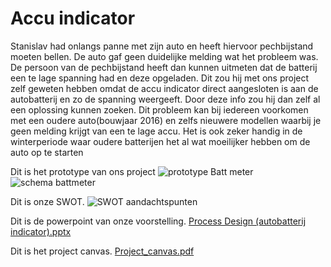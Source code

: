 # Accu indicator


Stanislav had onlangs panne met zijn auto en heeft hiervoor pechbijstand moeten bellen. De auto gaf geen duidelijke melding wat het probleem was. De persoon van de pechbijstand heeft dan kunnen uitmeten dat de batterij een te lage spanning had en deze opgeladen.
Dit zou hij met ons project zelf geweten hebben omdat de accu indicator direct aangesloten is aan de autobatterij en zo de spanning weergeeft. Door deze info zou hij dan zelf al een oplossing kunnen zoeken.
Dit probleem kan bij iedereen voorkomen met een oudere auto(bouwjaar 2016) en zelfs nieuwere modellen waarbij je geen melding krijgt van een te lage accu. Het is ook zeker handig in de winterperiode waar oudere batterijen het al wat moeilijker hebben om de auto op te starten


Dit is het prototype van ons project
![prototype Batt meter](https://github.com/jeffreyDauwe/Dauwe_Jeffrey_Moisseevitch_Stanislav_ProcessDesignK/assets/152855137/a6f8f0fa-ff77-421f-9ee7-e22672957fb9)
![schema battmeter](https://github.com/jeffreyDauwe/Dauwe_Jeffrey_Moisseevitch_Stanislav_ProcessDesignK/assets/152855137/0228b326-6343-446d-a4b4-3f280f618421)


Dit is onze SWOT.
![SWOT aandachtspunten](https://github.com/jeffreyDauwe/Dauwe_Jeffrey_Moisseevitch_Stanislav_ProcessDesignK/assets/152855137/761d0cb5-a35f-4642-9d1d-289d009b040c)

Dit is de powerpoint van onze voorstelling.
[Process Design (autobatterij indicator).pptx](https://github.com/jeffreyDauwe/Project-Process-design/files/13777597/Process.Design.autobatterij.indicator.pptx)


Dit is het project canvas.
[Project_canvas.pdf](https://github.com/jeffreyDauwe/Project-Process-design/files/13777628/Project_canvas.pdf)


